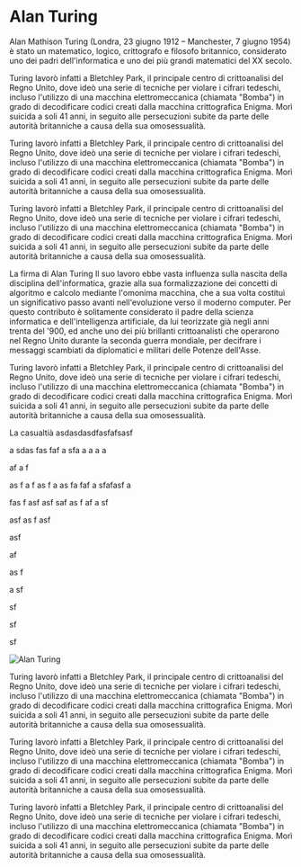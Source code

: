 # Alan Turing

Alan Mathison Turing (Londra, 23 giugno 1912 – Manchester, 7 giugno 1954) è stato un matematico, logico, crittografo e filosofo britannico, considerato uno dei padri dell'informatica e uno dei più grandi matematici del XX secolo.

Turing lavorò infatti a Bletchley Park, il principale centro di crittoanalisi del Regno Unito, dove ideò una serie di tecniche per violare i cifrari tedeschi, incluso l'utilizzo di una macchina elettromeccanica (chiamata "Bomba") in grado di decodificare codici creati dalla macchina crittografica Enigma. Morì suicida a soli 41 anni, in seguito alle persecuzioni subite da parte delle autorità britanniche a causa della sua omosessualità.

Turing lavorò infatti a Bletchley Park, il principale centro di crittoanalisi del Regno Unito, dove ideò una serie di tecniche per violare i cifrari tedeschi, incluso l'utilizzo di una macchina elettromeccanica (chiamata "Bomba") in grado di decodificare codici creati dalla macchina crittografica Enigma. Morì suicida a soli 41 anni, in seguito alle persecuzioni subite da parte delle autorità britanniche a causa della sua omosessualità.

Turing lavorò infatti a Bletchley Park, il principale centro di crittoanalisi del Regno Unito, dove ideò una serie di tecniche per violare i cifrari tedeschi, incluso l'utilizzo di una macchina elettromeccanica (chiamata "Bomba") in grado di decodificare codici creati dalla macchina crittografica Enigma. Morì suicida a soli 41 anni, in seguito alle persecuzioni subite da parte delle autorità britanniche a causa della sua omosessualità.


La firma di Alan Turing
Il suo lavoro ebbe vasta influenza sulla nascita della disciplina dell'informatica, grazie alla sua formalizzazione dei concetti di algoritmo e calcolo mediante l'omonima macchina, che a sua volta costituì un significativo passo avanti nell'evoluzione verso il moderno computer. Per questo contributo è solitamente considerato il padre della scienza informatica e dell'intelligenza artificiale, da lui teorizzate già negli anni trenta del '900, ed anche uno dei più brillanti crittoanalisti che operarono nel Regno Unito durante la seconda guerra mondiale, per decifrare i messaggi scambiati da diplomatici e militari delle Potenze dell'Asse.

Turing lavorò infatti a Bletchley Park, il principale centro di crittoanalisi del Regno Unito, dove ideò una serie di tecniche per violare i cifrari tedeschi, incluso l'utilizzo di una macchina elettromeccanica (chiamata "Bomba") in grado di decodificare codici creati dalla macchina crittografica Enigma. Morì suicida a soli 41 anni, in seguito alle persecuzioni subite da parte delle autorità britanniche a causa della sua omosessualità.

La casualtià asdasdasdfasfafsasf

a
sdas
fas
faf
a
sfa
a
a
a
a


af
a
f

as
f
a
f
as
f
a
as
fa
faf
a
sfafasf
a

fas
f
asf
asf
saf
as
f
af
a
sf


asf
as
f
asf




asf



af

as
f


a
sf






sf

sf



sf

![Alan Turing](https://upload.wikimedia.org/wikipedia/commons/a/a1/Alan_Turing_Aged_16.jpg)

Turing lavorò infatti a Bletchley Park, il principale centro di crittoanalisi del Regno Unito, dove ideò una serie di tecniche per violare i cifrari tedeschi, incluso l'utilizzo di una macchina elettromeccanica (chiamata "Bomba") in grado di decodificare codici creati dalla macchina crittografica Enigma. Morì suicida a soli 41 anni, in seguito alle persecuzioni subite da parte delle autorità britanniche a causa della sua omosessualità.

Turing lavorò infatti a Bletchley Park, il principale centro di crittoanalisi del Regno Unito, dove ideò una serie di tecniche per violare i cifrari tedeschi, incluso l'utilizzo di una macchina elettromeccanica (chiamata "Bomba") in grado di decodificare codici creati dalla macchina crittografica Enigma. Morì suicida a soli 41 anni, in seguito alle persecuzioni subite da parte delle autorità britanniche a causa della sua omosessualità.

Turing lavorò infatti a Bletchley Park, il principale centro di crittoanalisi del Regno Unito, dove ideò una serie di tecniche per violare i cifrari tedeschi, incluso l'utilizzo di una macchina elettromeccanica (chiamata "Bomba") in grado di decodificare codici creati dalla macchina crittografica Enigma. Morì suicida a soli 41 anni, in seguito alle persecuzioni subite da parte delle autorità britanniche a causa della sua omosessualità.
